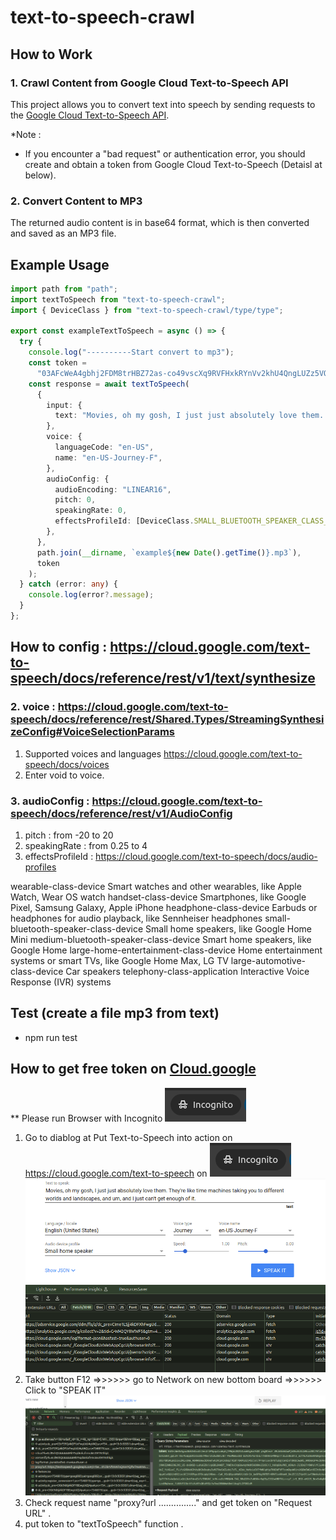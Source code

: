 # text-to-speech-crawl

## How to Work

### 1. Crawl Content from Google Cloud Text-to-Speech API

This project allows you to convert text into speech by sending requests to the [Google Cloud Text-to-Speech API](https://cloud.google.com/text-to-speech).

\*Note :

- If you encounter a "bad request" or authentication error, you should create and obtain a token from Google Cloud Text-to-Speech (Detaisl at below).

### 2. Convert Content to MP3

The returned audio content is in base64 format, which is then converted and saved as an MP3 file.

## Example Usage

```typescript
import path from "path";
import textToSpeech from "text-to-speech-crawl";
import { DeviceClass } from "text-to-speech-crawl/type/type";

export const exampleTextToSpeech = async () => {
  try {
    console.log("----------Start convert to mp3");
    const token =
      "03AFcWeA4gbhj2FDM8trHBZ72as-co49vscXq9RVFHxkRYnVv2khU4QngLUZz5VQJy7TV5ZSr862a2I7uciZERG5m0EjSTGBOPh7upvWh3pveKkF6xjfWsFsvh_uzWJ-bJl818mxm9dhS4a4V28lGipoTKcddHznKQjDViIhrczKULA9m2wJ0nThZ9gaKX6X52oCiw4z_zMaNVFQBraN6EDpduMdQ3XIDBSx6LeP_jf7Ehe5xLWCeHoFfrHsLCWAz4DyT_5ptYcX3NU6RsSgRPbJuyio9R7BwhHCIVgvgDzMWcvwbXdMNnC3uXhiGgzbK6iBTrt-bm9sNgIRbVMjYAumPu9a28G8gEOPeLXjcTqA3X3PdgVW1xNxPp2mOI2cMoB8DfklXrcWtURRDhf-GmYs6G74byl7Lspf3pbw_43iGUHVuOIdtO7oYWLQ7RlAn2zPAfU6W2Y_2YONAK7aRoWaSN31bp53HyuhTLbVO5VSRUzWC6QHSSxaRCYaulmd3V56O0GiJ79eImUcTeP6I2xPdAiQfFoBWCq09Lbl0Wj60-regijkoOfZ9azohdNi0hkereqTHJ5gzE5HQoJMZHyI_UMoqnZiKoRUrhlmPri8cX0-mtHszVu2U4BZ5u_sBAG41T2uBLCVGda6cl_Xg-vdbiGOtXhOyQ6C0gdhXSVBVgxwS2LfwUsjmPCGKWHwl4n3PesJbYGzikYrz-DTf8T1tWJAMHVWAlak-jV2_UheYKu3EVSiUezCgjnlyc1coiRg02JoIj9yVZKyi_AWKgWvlXcPSrgBxiJbhpbWw-6DfRsg_-l7uQoGiCQdb2LZRxBkd1reL3h3wG1poYyS76v0IQDj9TjPlJEuzU8_wbqnLjNDxtrdSJpS0PEE7RNQoG6mJsQHGUf7awf852R1VeFaWMNj7Fj5R-hNKc4QhZHH5yX0PiOL2Fa_o";
    const response = await textToSpeech(
      {
        input: {
          text: "Movies, oh my gosh, I just just absolutely love them. They're like time machines taking you to different worlds and landscapes, and um, and I just can't get enough of it.",
        },
        voice: {
          languageCode: "en-US",
          name: "en-US-Journey-F",
        },
        audioConfig: {
          audioEncoding: "LINEAR16",
          pitch: 0,
          speakingRate: 0,
          effectsProfileId: [DeviceClass.SMALL_BLUETOOTH_SPEAKER_CLASS_DEVICE],
        },
      },
      path.join(__dirname, `example${new Date().getTime()}.mp3`),
      token
    );
  } catch (error: any) {
    console.log(error?.message);
  }
};
```

## How to config : https://cloud.google.com/text-to-speech/docs/reference/rest/v1/text/synthesize

### 2. voice : https://cloud.google.com/text-to-speech/docs/reference/rest/Shared.Types/StreamingSynthesizeConfig#VoiceSelectionParams

1. Supported voices and languages https://cloud.google.com/text-to-speech/docs/voices
2. Enter void to voice.

### 3. audioConfig : https://cloud.google.com/text-to-speech/docs/reference/rest/v1/AudioConfig

1. pitch : from -20 to 20
2. speakingRate : from 0.25 to 4
3. effectsProfileId : https://cloud.google.com/text-to-speech/docs/audio-profiles

wearable-class-device Smart watches and other wearables, like Apple Watch, Wear OS watch
handset-class-device Smartphones, like Google Pixel, Samsung Galaxy, Apple iPhone
headphone-class-device Earbuds or headphones for audio playback, like Sennheiser headphones
small-bluetooth-speaker-class-device Small home speakers, like Google Home Mini
medium-bluetooth-speaker-class-device Smart home speakers, like Google Home
large-home-entertainment-class-device Home entertainment systems or smart TVs, like Google Home Max, LG TV
large-automotive-class-device Car speakers
telephony-class-application Interactive Voice Response (IVR) systems

## Test (create a file mp3 from text)

- npm run test

## How to get free token on [Cloud.google](https://cloud.google.com/text-to-speech)

** Please run Browser with Incognito ![Incognito](image-2.png)

1. Go to diablog at Put Text-to-Speech into action on https://cloud.google.com/text-to-speech on ![Incognito](image-2.png)
![Click SPEAK IT](image.png)
2. Take button F12 =>>>>>> go to Network on new bottom board =>>>>>> Click to "SPEAK IT"
![Take a token](image-1.png)
3. Check request name "proxy?url ..............." and get token on "Request URL" .
4. put token to "textToSpeech" function .
